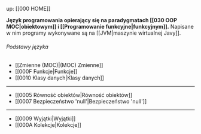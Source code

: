 up: [[000 HOME]]

**Język programowania opierający się na paradygmatach [[030 OOP MOC|obiektowym]] i [[Programowanie funkcyjne|funkcyjnym]].**
Napisane w nim programy wykonywane są na [[JVM|maszynie wirtualnej Javy]].

###### Podstawy języka
- [[Zmienne (MOC)|(MOC) Zmienne]]
- [[000F Funkcje|Funkcje]]
- [[0010 Klasy danych|Klasy danych]]

---

- [[0005 Równość obiektów|Równość obiektów]]
- [[0007 Bezpieczeństwo 'null'|Bezpieczeństwo 'null']]

---

- [[0009 Wyjątki|Wyjątki]]
- [[000A Kolekcje|Kolekcje]]